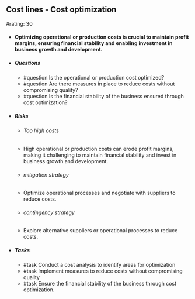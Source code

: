 ## Cost lines - Cost optimization
#rating: 30
- #### Optimizing operational or production costs is crucial to maintain profit margins, ensuring financial stability and enabling investment in business growth and development.
- ##### Questions
  - #question Is the operational or production cost optimized?
  - #question Are there measures in place to reduce costs without compromising quality?
  - #question Is the financial stability of the business ensured through cost optimization?
- ##### Risks

  - ###### Too high costs
  - High operational or production costs can erode profit margins, making it challenging to maintain financial stability and invest in business growth and development.
  - ###### mitigation strategy
  - Optimize operational processes and negotiate with suppliers to reduce costs.
  - ###### contingency strategy
  - Explore alternative suppliers or operational processes to reduce costs.
- ##### Tasks
  - #task Conduct a cost analysis to identify areas for optimization
  - #task  Implement measures to reduce costs without compromising quality
  - #task  Ensure the financial stability of the business through cost optimization.



